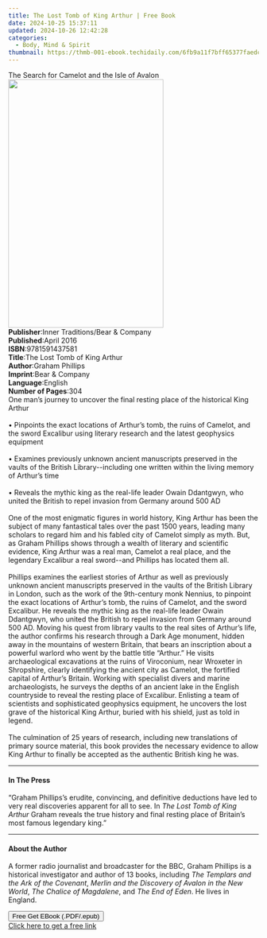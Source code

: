```yaml
---
title: The Lost Tomb of King Arthur | Free Book
date: 2024-10-25 15:37:11
updated: 2024-10-26 12:42:28
categories:
  - Body, Mind & Spirit
thumbnail: https://thmb-001-ebook.techidaily.com/6fb9a11f7bff65377faedc5baf1b72667eaf5c47bf810c6d7bd08e3135444e61.jpg
---
```

<main id="book-container">
  <div class="flex flex-col">
    <div class="book-brief flex-1 py-6 px-4 sm:p-6 md:py-10 md:px-8">
      <!-- brief-->
      <div class="book-brief-main">
        The Search for Camelot and the Isle of Avalon
      </div>
    </div>
    <div
      class="book-meta-info flex-1 grid gap-4 col-start-1 col-end-3 row-start-1 sm:mb-6 sm:grid-cols-4 lg:gap-6 lg:col-start-2 lg:row-end-6 lg:row-span-6 lg:mb-0"
    >
      <div
        class="book-meta-info-left place-content-center mt-4 p-4 text-sm leading-6 col-start-2 col-span-2 dark:text-slate-400"
      >
        <img
          class="w-full h-500 object-cover rounded-lg sm:h-255 sm:col-span-2 lg:col-span-full"
          src="https://img-001-ebook.techidaily.com/0c688dd565da86a53732e1bd1f204572fd00ba4348ae90ddbbb0266cf3f2565a.jpg"
          alt=""
          width="312"
          height="500"
        />
      </div>
      <div
        class="book-meta-info-right mt-2 col-start-1 row-start-2 col-span-3 self-center"
      >
        <!-- meta data  -->
        <div class="flex flex-col px-4 md:px-8">
          <div class="flex-1">
            <strong>Publisher</strong>:<span class="px-2"
              >Inner Traditions/Bear &amp; Company</span
            >
          </div>
          <div class="flex-1">
            <strong>Published</strong>:<span class="px-2">April 2016</span>
          </div>
          <div class="flex-1">
            <strong>ISBN</strong>:<span class="px-2">9781591437581</span>
          </div>
          <div class="flex-1">
            <strong>Title</strong>:<span class="px-2"
              >The Lost Tomb of King Arthur</span
            >
          </div>
          <div class="flex-1">
            <strong>Author</strong>:<span class="px-2">Graham Phillips</span>
          </div>
          <div class="flex-1">
            <strong>Imprint</strong>:<span class="px-2"
              >Bear &amp; Company</span
            >
          </div>
          <div class="flex-1">
            <strong>Language</strong>:<span class="px-2">English</span>
          </div>
          <div class="flex-1">
            <strong>Number of Pages</strong>:<span class="px-2">304</span>
          </div>
        </div>
      </div>
    </div>
    <div class="book-description flex-1 py-6 px-4 sm:p-6 md:py-10 md:px-8">
      <div class="book-description-main">
        <div accordion-content="" id="description">
          One man’s journey to uncover the final resting place of the historical
          King Arthur <br />
          <br />• Pinpoints the exact locations of Arthur’s tomb, the ruins of
          Camelot, and the sword Excalibur using literary research and the
          latest geophysics equipment <br />
          <br />• Examines previously unknown ancient manuscripts preserved in
          the vaults of the British Library--including one written within the
          living memory of Arthur’s time <br />
          <br />• Reveals the mythic king as the real-life leader Owain
          Ddantgwyn, who united the British to repel invasion from Germany
          around 500 AD <br />
          <br />One of the most enigmatic figures in world history, King Arthur
          has been the subject of many fantastical tales over the past 1500
          years, leading many scholars to regard him and his fabled city of
          Camelot simply as myth. But, as Graham Phillips shows through a wealth
          of literary and scientific evidence, King Arthur was a real man,
          Camelot a real place, and the legendary Excalibur a real sword--and
          Phillips has located them all. <br />
          <br />Phillips examines the earliest stories of Arthur as well as
          previously unknown ancient manuscripts preserved in the vaults of the
          British Library in London, such as the work of the 9th-century monk
          Nennius, to pinpoint the exact locations of Arthur’s tomb, the ruins
          of Camelot, and the sword Excalibur. He reveals the mythic king as the
          real-life leader Owain Ddantgwyn, who united the British to repel
          invasion from Germany around 500 AD. Moving his quest from library
          vaults to the real sites of Arthur’s life, the author confirms his
          research through a Dark Age monument, hidden away in the mountains of
          western Britain, that bears an inscription about a powerful warlord
          who went by the battle title “Arthur.” He visits archaeological
          excavations at the ruins of Viroconium, near Wroxeter in Shropshire,
          clearly identifying the ancient city as Camelot, the fortified capital
          of Arthur’s Britain. Working with specialist divers and marine
          archaeologists, he surveys the depths of an ancient lake in the
          English countryside to reveal the resting place of Excalibur.
          Enlisting a team of scientists and sophisticated geophysics equipment,
          he uncovers the lost grave of the historical King Arthur, buried with
          his shield, just as told in legend. <br />
          <br />The culmination of 25 years of research, including new
          translations of primary source material, this book provides the
          necessary evidence to allow King Arthur to finally be accepted as the
          authentic British king he was.
        </div>
        <div class="accordion-fader"></div>
      </div>
    </div>
    <div class="book-excerpts flex-1 py-6 px-4 sm:p-6 md:py-10 md:px-8">
      <!-- excerpts-->
      <div class="book-excerpts-main">
        <hr />
        <h4 class="placeholder placeholder-heading">
          <span>In The Press</span>
        </h4>
        <p>
          “Graham Phillips’s erudite, convincing, and definitive deductions have
          led to very real discoveries apparent for all to see. In
          <i>The Lost Tomb of King Arthur</i> Graham reveals the true history
          and final resting place of Britain’s most famous legendary king.”
        </p>
      </div>
    </div>
    <div class="book-about-author flex-1 py-6 px-4 sm:p-6 md:py-10 md:px-8">
      <!-- about author-->
      <div class="book-main-author-main">
        <hr />
        <h4 class="placeholder placeholder-heading">
          <span>About the Author</span>
        </h4>
        <p>
          A former radio journalist and broadcaster for the BBC, Graham Phillips
          is a historical investigator and author of 13 books, including
          <i>The Templars and the Ark of the Covenant</i>,
          <i>Merlin and the Discovery of Avalon</i> <i>in the New World</i>,
          <i>The Chalice of Magdalene</i>, and <i>The End of Eden</i>. He lives
          in England.
        </p>
      </div>
    </div>
    <div class="book-free-get flex-1 py-6 px-4 sm:p-6 md:py-10 md:px-8">
      <button
        id="btn-free-get"
        class="bg-blue-500 hover:bg-blue-700 text-white font-bold py-2 px-4 rounded"
      >
        Free Get EBook (.PDF/.epub)
      </button>
      <div id="countdown-display" class="px-2 text-lg mt-2"></div>
      <a
        id="free-link"
        class="hidden bg-blue-500 hover:bg-blue-700 text-white font-bold py-2 px-4 rounded"
        href="https://www.ebooks.com/en-us/book/95782530/the-lost-tomb-of-king-arthur/graham-phillips/"
        target="_blank"
        >Click here to get a free link</a
      >
    </div>
    <script>
      let countdownTime = 0;
      let countdownInterval = null;
      document
        .getElementById('btn-free-get')
        .addEventListener('click', startCountdown);
      function startCountdown() {
        countdownTime = new Date().getTime() + 60000 * 3;
        countdownInterval = setInterval(updateCountdown, 1000);
        document.getElementById('btn-free-get').disabled = true;
        document
          .getElementById('btn-free-get')
          .classList.add('bg-gray-500', 'cursor-not-allowed');
      }
      function updateCountdown() {
        let currentTime = new Date().getTime();
        let timeLeft = countdownTime - currentTime;
        let secondsLeft = Math.floor(timeLeft / 1000);
        document.getElementById('countdown-display').innerHTML =
          `Remaining time: ${secondsLeft} seconds.`;
        if (secondsLeft <= 0) {
          clearInterval(countdownInterval);
          document.getElementById('btn-free-get').classList.add('hidden');
          document.getElementById('free-link').classList.remove('hidden');
          document.getElementById('countdown-display').innerHTML = '';
        }
      }
    </script>
  </div>
</main>
